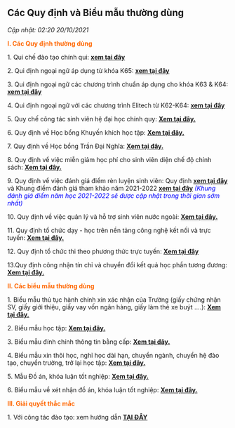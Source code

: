 Các Quy định và Biểu mẫu thường dùng
------------------------------------

_Cập nhật: 02:20 20/10/2021_

**<span style="color: #ff6600;">I. Các Quy định thường dùng</span>**

1\. Qui chế đào tạo chính qui: **[xem tại đây](https://ctt.hust.edu.vn/DisplayWeb/DisplayBaiViet?baiviet=33265)**

2\. Qui định ngoại ngữ áp dụng từ khóa K65: **[xem tại đây](https://ctt.hust.edu.vn/DisplayWeb/DisplayBaiViet?baiviet=38018)**

3\. Qui định ngoại ngữ các chương trình chuẩn áp dụng cho khóa K63 & K64: **[xem tại đây](https://ctt.hust.edu.vn/DisplayWeb/DisplayBaiViet?baiviet=35493)**

4\. Qui định ngoại ngữ với các chương trình Elitech từ K62-K64: **[xem tại đây](https://ctt.hust.edu.vn/DisplayWeb/DisplayBaiViet?baiviet=35495)**

5\. Quy chế công tác sinh viên hệ đại học chính quy: [**Xem tại đây.**](https://moet.gov.vn/giaoducquocdan/cong-tac-hoc-sinh-sinh-vien/Pages/chi-tiet-van-ban-quy-pham-phap-luat.aspx?ItemID=902)

6\. Quy định về Học bổng Khuyến khích học tập: [**Xem tại đây.**](https://ctt.hust.edu.vn/Upload/Nguyen%20Viet%20Tien/files/Quy%20%C4%91%E1%BB%8Bnh%20v%E1%BB%81%20vi%E1%BB%87c%20x%C3%A9t%20c%E1%BA%A5p%20HB%20KKHT.pdf)

7\. Quy định về Học bổng Trần Đại Nghĩa: [**Xem tại đây.**](https://ctt.hust.edu.vn/Upload/Nguyen%20Viet%20Tien/files/Q%C4%90%20H%E1%BB%8Dc%20b%E1%BB%95ng%20Tr%E1%BA%A7n%20%C4%90%E1%BA%A1i%20Ngh%C4%A9a%20(1).pdf)

8\. Quy định về việc miễn giảm học phí cho sinh viên diện chế độ chính sách: [**Xem tại đây.**](https://husteduvn-my.sharepoint.com/:b:/g/personal/khai_tranquang_hust_edu_vn1/ETRSw8vkv5FMoPMexIc2IR8Boaj3OUoK2wUI7UIi1xDyNA?e=DY7GtI)

9\. Quy định về việc đánh giá điểm rèn luyện sinh viên: Quy định [**xem tại đây**](https://drive.google.com/file/d/1_pH81eU-eAJfSRHakgHEyazgZaGLpf3I/view) và Khung điểm đánh giá tham khảo năm 2021-2022 **[xem tại đây](https://ctt.hust.edu.vn/Upload/Nguyen%20Viet%20Tien/files/Khung-DGRL-2020-2021.pdf)** <span style="color: #0000ff;">_(Khung đánh giá điểm năm học 2021-2022 sẽ được cập nhật trong thời gian sớm nhất)_</span>

10\. Quy định về việc quản lý và hỗ trợ sinh viên nước ngoài: [**Xem tại đây.**](https://ctt.hust.edu.vn/Upload/Nguyen%20Viet%20Tien/files/Quy%20%C4%91%E1%BB%8Bnh_LHS.pdf)

11\. Quy định tổ chức dạy - học trên nền tảng công nghệ kết nối và trực tuyến: [**Xem tại đây.**](https://ctt.hust.edu.vn/Upload/Nguyen%20Quoc%20Dat/files/DTDH_QDQC/Hoctap/QD%20ban%20hanh%20QD%20to%20chuc%20day%20hoc%20tren%20nen%20tang%20CN%20ket%20noi%20-%20truc%20tuyen.pdf)

12\. Quy định tổ chức thi theo phương thức trực tuyến: [**Xem tại đây**](https://ctt.hust.edu.vn/Upload/Nguyen%20Quoc%20Dat/files/DTDH_QDQC/Hoctap/QD%20ban%20hanh%20QD%20to%20chuc%20thi%20Truc%20tuyen.pdf)

13.Quy định công nhận tín chỉ và chuyển đổi kết quả học phần tương đương: [**Xem tại đây.**](https://ctt.hust.edu.vn/Upload/Nguyen%20Quoc%20Dat/files/DTDH_QDQC/Hoctap/QD%20ban%20hanh%20QD%20chuyen%20doi%20hoc%20phan%20tuong%20duong.pdf)

**<span style="color: #ff6600;">II. Các biểu mẫu thường dùng</span>**

1\. Biểu mẫu thủ tục hành chính xin xác nhận của Trường (giấy chứng nhận SV, giấy giới thiệu, giấy vay vốn ngân hàng, giấy làm thẻ xe buýt ....): **[Xem tại đây.](https://ctt.hust.edu.vn/DisplayWeb/DisplayBaiViet?baiviet=38014)** 

2\. Biểu mẫu học tập: [**Xem tại đây.**](https://ctt.hust.edu.vn/DisplayWeb/DisplayBaiViet?baiviet=77) 

3\. Biểu mẫu đính chính thông tin bằng cấp: [**Xem tại đây.**](https://ctt.hust.edu.vn/DisplayWeb/DisplayBaiViet?baiviet=93) 

4\. Biểu mẫu xin thôi học, nghỉ học dài hạn, chuyển ngành, chuyển hệ đào tạo, chuyển trường, trở lại học tập: [**Xem tại đây.**](https://ctt.hust.edu.vn/DisplayWeb/DisplayBaiViet?baiviet=96) 

5\. Mẫu Đồ án, khóa luận tốt nghiệp: [**Xem tại đây.**](https://ctt.hust.edu.vn/DisplayWeb/DisplayBaiViet?baiviet=35523) 

6\. Biểu mẫu về xét nhận đồ án, khóa luận tốt nghiệp: [**Xem tại đây.**](https://ctt.hust.edu.vn/DisplayWeb/DisplayBaiViet?baiviet=95) 

**<span style="color: #ff6600;">III. Giải quyết thắc mắc</span>**

1\. Với công tác đào tạo: xem hướng dẫn [**TẠI ĐÂY**](https://sv-ctt.hust.edu.vn/#/so-tay-sv/69/huong-dan-gui-cau-hoi-toi-phong-dao-tao-cac-van-de-ve-hoc-tap-hoc-phi)